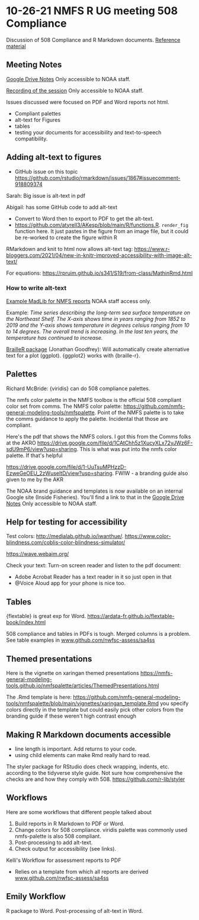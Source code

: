 # 10-26-21 NMFS R UG meeting 508 Compliance

Discussion of 508 Compliance and R Markdown documents. [Reference material](https://github.com/nmfs-openscapes/10-26-21-508-Compliance/tree/main/reference)

## Meeting Notes

[Google Drive Notes](https://docs.google.com/document/d/16cfqref6zZ5touRYN5VfLN8Caj-i7p7gREo2QkWMARU/edit?usp=sharing) Only accessible to NOAA staff.

[Recording of the session](https://drive.google.com/file/d/1-KQd2sur0l1UxWtvl03smYR9WexdzVXZ/view?usp=sharing) Only accessible to NOAA staff.

Issues discussed were focused on PDF and Word reports not html.

* Compliant palettes
* alt-text for Figures
* tables
* testing your documents for accessibility and text-to-speech compatibility.


## Adding alt-text to figures

* GitHub issue on this topic https://github.com/rstudio/rmarkdown/issues/1867#issuecomment-918809374 


Sarah: Big issue is alt-text in pdf

Abigail: has some GitHub code to add alt-text

   * Convert to Word then to export to PDF to get the alt-text.
   * https://github.com/atyrell3/AKesp/blob/main/R/functions.R. `render_fig` function here. It just pastes in the figure from an image file, but it could be re-worked to create the figure within R

RMarkdown and knit to html now allows alt-text tag: https://www.r-bloggers.com/2021/04/new-in-knitr-improved-accessibility-with-image-alt-text/

For equations: https://rpruim.github.io/s341/S19/from-class/MathinRmd.html


### How to write alt-text

[Example MadLib for NMFS reports](https://docs.google.com/document/d/1Vmzcr8pSaL-ox5bcqbnpcg6NQxvoGyCWLj4maIoVgm8/edit) NOAA staff access only.
 
Example: *Time series describing the long-term sea surface temperature on the Northeast Shelf. The X-axis shows time in years ranging from 1852 to 2019 and the Y-axis shows temperature in degrees celsius ranging from 10 to 14 degrees. The overall trend is increasing. In the last ten years, the temperature has continued to increase.*

[BrailleR package](https://github.com/ajrgodfrey/BrailleR) (Jonathan Goodfrey): Will automatically create alternative text for a plot (ggplot).  {ggplot2} works with {braille-r}.


## Palettes

Richard McBride: {viridis} can do 508 compliance palettes.

The nmfs color palette in the NMFS toolbox is the official 508 compliant color set from comms. The NMFS color palette: https://github.com/nmfs-general-modeling-tools/nmfspalette.   Point of the NMFS palette is to take the comms guidance to apply the palette. Incidental that those are compliant.

Here's the pdf that shows the NMFS colors. I got this from the Comms folks at the AKRO https://drive.google.com/file/d/1CAtChh5z1XucyXLx72yJWz6F-sdU9mP6/view?usp=sharing. This is what was put into the nmfs color palette. If that's helpful

https://drive.google.com/file/d/1-UuTsuMPHzzD-EzweGeOEU_2zWuseltD/view?usp=sharing. FWIW - a branding guide also given to me by the AKR

The NOAA brand guidance and templates is now available on an internal Google site (Inside Fisheries). You'll find a link to that in the [Google Drive Notes](https://docs.google.com/document/d/16cfqref6zZ5touRYN5VfLN8Caj-i7p7gREo2QkWMARU/edit?usp=sharing) Only accessible to NOAA staff.

## Help for testing for accessibility

Test colors: http://medialab.github.io/iwanthue/.  https://www.color-blindness.com/coblis-color-blindness-simulator/

https://wave.webaim.org/

Check your text: Turn-on screen reader and listen to the pdf document:
  
  * Adobe Acrobat Reader has a text reader in it so just open in that
  * @Voice Aloud app for your phone is nice too.


## Tables

{flextable} is great exp for Word. https://ardata-fr.github.io/flextable-book/index.html

508 compliance and tables in PDFs is tough. Merged columns is a problem. See table examples in www.github.com/nwfsc-assess/sa4ss


## Themed presentations

Here is the vignette on xaringan themed presentations https://nmfs-general-modeling-tools.github.io/nmfspalette/articles/ThemedPresentations.html

The .Rmd template is here: https://github.com/nmfs-general-modeling-tools/nmfspalette/blob/main/vignettes/xaringan_template.Rmd you specify colors directly in the template but could easily pick other colors from the branding guide if these weren't high contrast enough

## Making R Markdown documents accessible

   * line length is important. Add returns to your code.
   * using child elements can make Rmd really hard to read.

The styler package for RStudio does check wrapping, indents, etc. according to the tidyverse style guide. Not sure how comprehensive the checks are and how they comply with 508. https://github.com/r-lib/styler

## Workflows

Here are some workflows that different people talked about

1. Build reports in R Markdown to PDF or Word.
2. Change colors for 508 compliance. viridis palette was commonly used nmfs-palette is also 508 compliant.
3. Post-processing to add alt-text.
4. Check output for accessibility (see links).

Kelli's Workflow for assessment reports to PDF

* Relies on a template from which all reports are derived  www.github.com/nwfsc-assess/sa4ss

## Emily Workflow

R package to Word. Post-processing of alt-text in Word.


